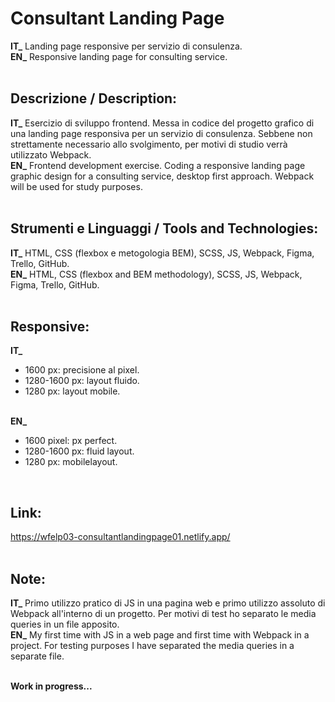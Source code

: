 # Consultant Landing Page
**IT_** Landing page responsive per servizio di consulenza.<br/>
**EN_** Responsive landing page for consulting service.<br/>
<br/>

## Descrizione / Description:
**IT_** Esercizio di sviluppo frontend. Messa in codice del progetto grafico di una landing page responsiva per un servizio di consulenza. Sebbene non strettamente necessario allo svolgimento, per motivi di studio verrà utilizzato Webpack.<br/>
**EN_** Frontend development exercise. Coding a responsive landing page graphic design for a consulting service, desktop first approach. Webpack will be used for study purposes.<br/>
<br/>

## Strumenti e Linguaggi / Tools and Technologies:
**IT_** HTML, CSS (flexbox e metogologia BEM), SCSS, JS, Webpack, Figma, Trello, GitHub.<br/>
**EN_** HTML, CSS (flexbox and BEM methodology), SCSS, JS, Webpack, Figma, Trello, GitHub.<br/>
<br/>

## Responsive:
**IT_** <br/>
* 1600 px: precisione al pixel.<br/>
* 1280-1600 px: layout fluido.<br/>
* 1280 px: layout mobile.<br/><br/>

**EN_** <br/>
* 1600 pixel: px perfect.<br/>
* 1280-1600 px: fluid layout.<br/>
* 1280 px: mobilelayout.<br/>
<br/>

## Link:
https://wfelp03-consultantlandingpage01.netlify.app/ <br/>
<br/>

## Note:
**IT_** Primo utilizzo pratico di JS in una pagina web e primo utilizzo assoluto di Webpack all'interno di un progetto. Per motivi di test ho separato le media queries in un file apposito.<br/>
**EN_** My first time with JS in a web page and first time with Webpack in a project. For testing purposes I have separated the media queries in a separate file.<br/>
<br/>

**Work in progress...**